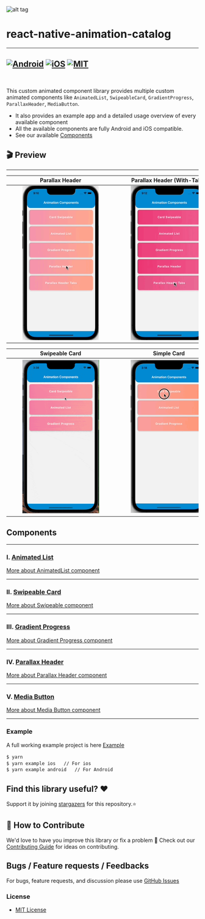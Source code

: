 ![alt tag](./assets/react-native-animations.gif)
# react-native-animation-catalog
-------------
[![Android](https://img.shields.io/badge/Platform-Android-green?logo=android)](https://www.android.com) [![iOS](https://img.shields.io/badge/Platform-iOS-green?logo=apple)](https://developer.apple.com/ios) [![MIT](https://img.shields.io/badge/License-MIT-green)](https://opensource.org/licenses/MIT)
-------------

<br>

This custom animated component library provides multiple custom animated components like ```AnimatedList```, ```SwipeableCard```, ```GradientProgress```, ```ParallaxHeader```, ```MediaButton```.
* It also provides an example app and a detailed usage overview of every available component
* All the available components are fully Android and iOS compatible.
* See our available <a href="#Components">Components</a>

## 🎬 Preview
----
| <div style="width:270px"></div>Parallax Header                |  <div style="width:270px"></div>Parallax Header (With-Tabs)               | <div style="width:270px"></div>AnimatedList (Fadeup-Animation)
| :-------------------------:                                   |  :-------------------------:                                              |:-------------------------:
| ![alt tag](./assets/ParallaxHeaderWithoutTabs.gif)            |  ![alt tag](./assets/ParallaxHeaderTabs.gif)                              |![alt_tag](./assets/animatedFadeUpDown.gif)

| <div style="width:270px"></div>Swipeable Card                 |  <div style="width:270px"></div>Simple Card                               | <div style="width:270px"></div>Media Button
| :-------------------------:                                   |  :-------------------------:                                              |:-------------------------:
| ![alt tag](./assets/CardSwipeable.gif)                        |  ![alt tag](./assets/LeftSide.gif)                                        |![alt_tag](./assets/MediaButton.gif)

## Components
---
### Ⅰ. [Animated List](./src/components/AnimatedList)
[More about AnimatedList component](./src/components/AnimatedList/README.md)

---
### ⅠI. [Swipeable Card](./src/components/CardSwipeable)
[More about Swipeable component](./src/components/CardSwipeable/README.md)

---
### ⅠII. [Gradient Progress](./src/components/GradientProgress)
[More about Gradient Progress component](./src/components/GradientProgress/README.md)

---
### ⅠV. [Parallax Header](./src/components/ParallaxHeader)
[More about Parallax Header component](./src/components/ParallaxHeader/README.md)

---
### V. [Media Button](./src/components/MediaButton)
[More about Media Button component](./src/components/MediaButton/README.md)

---

### Example
A full working example project is here [Example](./example/)
```sh
$ yarn
$ yarn example ios   // For ios
$ yarn example android   // For Android
```

## Find this library useful? ❤️

Support it by joining [stargazers](https://github.com/SimformSolutionsPvtLtd/react-native-animation-catalog/stargazers) for this repository.⭐

## 🤝 How to Contribute

We'd love to have you improve this library or fix a problem 💪
Check out our [Contributing Guide](CONTRIBUTING.md) for ideas on contributing.

## Bugs / Feature requests / Feedbacks

For bugs, feature requests, and discussion please use [GitHub Issues](https://github.com/SimformSolutionsPvtLtd/react-native-animation-catalog/issues)

### License
* [MIT License](./LICENSE)

